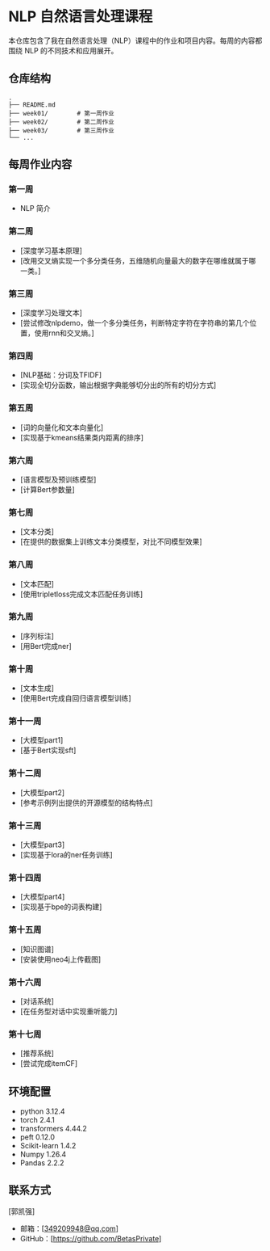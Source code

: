 # NLP 自然语言处理课程

本仓库包含了我在自然语言处理（NLP）课程中的作业和项目内容。每周的内容都围绕 NLP 的不同技术和应用展开。

## 仓库结构

```
.
├── README.md
├── week01/        # 第一周作业
├── week02/        # 第二周作业
├── week03/        # 第三周作业
└── ...
```

## 每周作业内容

### 第一周
- NLP 简介

### 第二周
- [深度学习基本原理]
- [改用交叉熵实现一个多分类任务，五维随机向量最大的数字在哪维就属于哪一类。]

### 第三周
- [深度学习处理文本]
- [尝试修改nlpdemo，做一个多分类任务，判断特定字符在字符串的第几个位置，使用rnn和交叉熵。]

### 第四周
- [NLP基础：分词及TFIDF]
- [实现全切分函数，输出根据字典能够切分出的所有的切分方式]

### 第五周
- [词的向量化和文本向量化]
- [实现基于kmeans结果类内距离的排序]

### 第六周
- [语言模型及预训练模型]
- [计算Bert参数量]

### 第七周
- [文本分类]
- [在提供的数据集上训练文本分类模型，对比不同模型效果]

### 第八周
- [文本匹配]
- [使用tripletloss完成文本匹配任务训练]

### 第九周
- [序列标注]
- [用Bert完成ner]

### 第十周
- [文本生成]
- [使用Bert完成自回归语言模型训练]

### 第十一周
- [大模型part1]
- [基于Bert实现sft]

### 第十二周
- [大模型part2]
- [参考示例列出提供的开源模型的结构特点]

### 第十三周
- [大模型part3]
- [实现基于lora的ner任务训练]

### 第十四周
- [大模型part4]
- [实现基于bpe的词表构建]

### 第十五周
- [知识图谱]
- [安装使用neo4j上传截图]

### 第十六周
- [对话系统]
- [在任务型对话中实现重听能力]

### 第十七周
- [推荐系统]
- [尝试完成itemCF]

## 环境配置

* python 3.12.4
* torch 2.4.1
* transformers 4.44.2
* peft 0.12.0
* Scikit-learn 1.4.2
* Numpy 1.26.4
* Pandas 2.2.2

## 联系方式
[郭凯强]
- 邮箱：[349209948@qq.com]
- GitHub：[https://github.com/BetasPrivate]